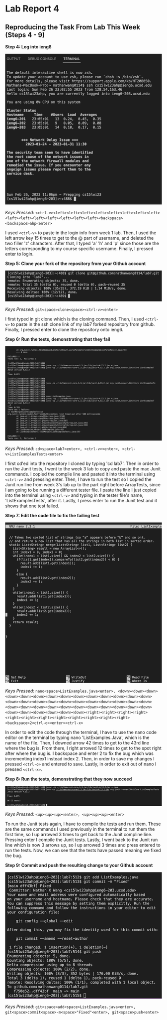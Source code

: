 # Lab Report 4

## Reproducing the Task From Lab This Week (Steps 4 - 9)

**Step 4: Log into ieng6**

![image](lab7-step4.png)

*Keys Pressed:* `<ctrl-v><left><left><left><left><left><left><left><left><left><left><left><left><left><left><left><backspace><backspace>ahp<enter>`

I used `<ctrl-v>` to paste in the login info from week 1 lab. Then, I used the left arrow key 15 times to get to the @ part of username, and deleted the two filler 'z' characters. After that, I typed 'a' 'h' and 'p' since those are the letters corresponding to my course specific username. Finally, I pressed enter to login.

**Step 5: Clone your fork of the repository from your Github account**

![image](lab7-step5.png)

*Keys Pressed:* `git<space>clone<space><ctrl-v><enter>`

I first typed in git clone which is the cloning command. Then, I used `<ctrl-v>` to paste in the ssh clone link of my lab7 forked repository from github. Finally, I pressed enter to clone the repository onto ieng6.

**Step 6: Run the tests, demonstrating that they fail**

![image](lab7-step-6.png)

*Keys Pressed:* `cd<space>lab7<enter>, <ctrl-v><enter>, <ctrl-v>ListExamplesTests<enter>`

I first cd'ed into the repository I cloned by typing 'cd lab7'. Then in order to run the Junit tests, I went to the week 3 lab to copy and paste the mac Junit commands. I copied the compile line and pasted it into the terminal using `<ctrl-v>` and pressing enter. Then, I have to run the test so I copied the Junit run line from week 3's lab up to the part right before ArrayTests, since I am going to be running a different tester file. I paste the line I just copied into the terminal using `<ctrl-v>` and typing in the tester file's name, 'ListExamplesTests', after it. Lastly, I press enter to run the Junit test and it shows that one test failed.

**Step 7: Edit the code file to fix the failing test**

![image](lab7-step7.png)

*Keys Pressed:* `nano<space>ListExamples.java<enter>, <down><down><down><down><down><down><down><down><down><down><down><down><down><down><down><down><down><down><down><down><down><down><down><down><down><down><down><down><down><down><down><down><down><down><down><down><down><down><down><down><down><down><right><right><right><right><right><right><right><right><right><right><right><right><backspace>2<ctrl-o><enter><ctrl-x>`

In order to edit the code through the terminal, I have to use the nano code editor on the terminal by typing nano 'ListExamples.Java', which is the name of the file. Then, I downed arrow 42 times to get to the 43rd line where the bug is. From there, I right arrowed 12 times to get to the spot right after where the bug is. I backspace and enter 2 to fix the bug which was incrementing index1 instead index 2. Then, in order to save my changes I pressed `<ctrl-o>` and entered to save. Lastly, in order to exit out of nano I pressed `<ctrl-x>`.

**Step 8: Run the tests, demonstrating that they now succeed**

![image](lab7-step8.png)

*Keys Pressed:* `<up><up><up><enter>, <up><up><up><enter>`

To run the Junit tests again, I have to compile the tests and run them. These are the same commands I used previously in the terminal to run them the first time, so I up arrowed 3 times to get back to the Junit compline line. Pressing enter I compile the Junit tests. Lastly, I went back to the Junit run line which is now 3 arrows up, so I up arrowed 3 times and press entered to run the tests. Now, we can see that the tests have passed meaning we fixed the bug.

**Step 9: Commit and push the resulting change to your Github account**

![image](lab7-step9.png)

*Keys Pressed:* `git<space>add<space>ListExamples.java<enter>, git<space>commit<space>-m<space>"Fixed"<enter>, git<space>push<enter>`


